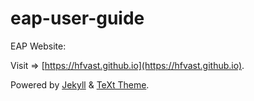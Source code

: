 # eap-user-guide

EAP Website:

Visit => [https://hfvast.github.io](https://hfvast.github.io).

Powered by [Jekyll](https://jekyllrb.com/) & [TeXt Theme](https://github.com/kitian616/jekyll-TeXt-theme).